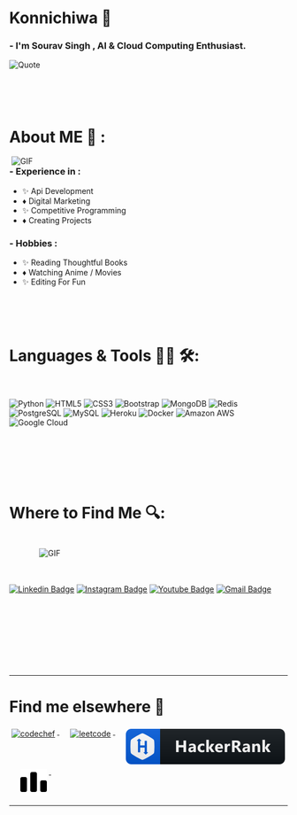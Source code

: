 # Konnichiwa 👋

### - I'm Sourav Singh , AI & Cloud Computing Enthusiast.

![Quote](https://github-readme-quotes.herokuapp.com/quote?theme=dracula&animation=default&layout=default&font=default)

</br>
</br>
</br>

# About ME 💬 :

<img hight="400" width="500" alt="GIF" align="right" src="https://github.com/darklordhere/darklordhere/blob/main/assets/1936.gif">

### - Experience in :
- ✨  Api Development
- ♦️  Digital Marketing
- ✨  Competitive Programming
- ♦️  Creating Projects

### - Hobbies : 
- ✨  Reading Thoughtful Books
- ♦️  Watching Anime / Movies
- ✨  Editing For Fun

</br>
</br>
</br>



# Languages & Tools 👨‍💻 🛠:
</br>

<p align="center">

<!-- For more icons please follow  https://github.com/MikeCodesDotNET/ColoredBadges -->
![Python](https://img.shields.io/badge/-Python-black?style=flat-square&logo=Python)
![HTML5](https://img.shields.io/badge/-HTML5-E34F26?style=flat-square&logo=html5&logoColor=white)
![CSS3](https://img.shields.io/badge/-CSS3-1572B6?style=flat-square&logo=css3)
![Bootstrap](https://img.shields.io/badge/-Bootstrap-563D7C?style=flat-square&logo=bootstrap)
![MongoDB](https://img.shields.io/badge/-MongoDB-black?style=flat-square&logo=mongodb)
![Redis](https://img.shields.io/badge/-Redis-black?style=flat-square&logo=Redis)
![PostgreSQL](https://img.shields.io/badge/-PostgreSQL-336791?style=flat-square&logo=postgresql)
![MySQL](https://img.shields.io/badge/-MySQL-black?style=flat-square&logo=mysql)
![Heroku](https://img.shields.io/badge/-Heroku-430098?style=flat-square&logo=heroku)
![Docker](https://img.shields.io/badge/-Docker-black?style=flat-square&logo=docker)
![Amazon AWS](https://img.shields.io/badge/Amazon%20AWS-232F3E?style=flat-square&logo=amazon-aws)
![Google Cloud](https://img.shields.io/badge/Google%20Cloud-black?style=flat-square&logo=google-cloud)



</br>
</p>
</br>
</br>
</br>



# Where to Find Me 🔍:

<p align="left">
 </br>


<img hight="320" width="450" align="right" alt="GIF" src="https://telegra.ph/file/6878fa3d795ee02b3dc9e.jpg">

</br>
</br>
</br>

[![Linkedin Badge](https://img.shields.io/badge/-SouravSingh49-blue?style=flat-square&logo=Linkedin&logoColor=white&link=https://www.linkedin.com/in/sourav-singh-8b727a226)](https://www.linkedin.com/in/sourav-singh-8b727a226)
[![Instagram Badge](https://img.shields.io/badge/-Sourav.Singh49-purple?style=flat-square&logo=instagram&logoColor=white&link=https://instagram.com/Sourav.Singh49/)](https://instagram.com/Sourav.Singh49)
[![Youtube Badge](https://img.shields.io/badge/-Youtube-darkred?style=flat-square&logo=youtube&logoColor=white&link=https://www.youtube.com/c/Animefree)](https://www.youtube.com/c/Animefree)
[![Gmail Badge](https://img.shields.io/badge/-SS96496636958@gmail.com-c14438?style=flat-square&logo=Gmail&logoColor=white&link=mailto:SS96496636958@gmail.com)](mailto:kanna6501@gmail.com)


</p>

</br>
</br>
</br>
</br>
</br>
</br>
</br>




---
# Find me elsewhere 📢
<p align="left">
  <a href="https://www.codechef.com/users/souravsingh49">
    <img src="https://raw.githubusercontent.com/darklordhere/darklordhere/blob/main/assets/icons/codechef.svg" alt="codechef" style="vertical-align:top; margin:4px">
  </a>&nbsp;&nbsp;&nbsp;
  
  <a href="https://leetcode.com/souravsingh49/">
    <img src="https://raw.githubusercontent.com/darklordhere/darklordhere/blob/main/assets/icons/leetcode.svg" alt="leetcode" style="vertical-align:top; margin:4px">
  </a>&nbsp;&nbsp;&nbsp;

  <a href="https://www.hackerrank.com/souravsingh49">
    <img src="https://raw.githubusercontent.com/darklordhere/darklordhere/main/assets/icons/hackerrank.svg" alt="hackerrank" style="vertical-align:top; margin:4px">
  </a>&nbsp;&nbsp;&nbsp;
  
  <a href="https://www.codeforces.com/users/souravsingh49">
    <img src="https://raw.githubusercontent.com/darklordhere/darklordhere/main/assets/icons/codeforces.svg" alt="Codeforces" style="vertical-align:top; margin:4px">
  </a> &nbsp;&nbsp;&nbsp;
</p>









*************
